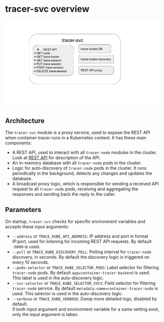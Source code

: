 # tracer-svc overview
![tracer-svc](tracer-svc.png)
## Architecture
The `tracer-svc` module is a proxy service, used to expose the REST API when container-tracer runs in
a Kubernetes context. It has these main components:  
- A REST API, used to interact with all `tracer-node` modules in the cluster. Look at
  [REST API](container-tracer-api.md) for description of the API.  
- An in-memory database with all `tracer-node` pods in the cluster.  
- Logic for auto-discovery of `tracer-node` pods in the cluster. It runs periodically in
  the background, detects any changes and updates the database.  
- A broadcast proxy logic, which is responsible for sending a received API request to all
  `tracer-node` pods, receiving and aggregating the responses and sending back the reply
  to the caller.
## Parameters
On startup, `tracer-svc` checks for specific environment variables and accepts these input arguments:  
- `--address` or `TRACE_KUBE_API_ADDRESS`:  IP address and port in format IP:port, used for listening
   for incoming REST API requests. By default `:8080` is used.  
- `--poll` or `TRACE_KUBE_DISCOVERY_POLL`:  Polling interval for `tracer-node` discovery, in seconds. By default
  the discovery logic is triggered on every 10 seconds.  
- `--pods-selector` or `TRACE_KUBE_SELECTOR_PODS`: Label selector for filtering `tracer-node` pods. By default
  `app=container-tracer-backend` is used. This label is used in the auto-discovery logic.  
- `--svc-selector` or `TRACE_KUBE_SELECTOR_SVCS`: Field selector for filtering `tracer-node` service. By default
  `metadata.name=container-tracer-node` is used. This selector is used in the auto-discovery logic.  
- `--verbose` or `TRACE_KUBE_VERBOSE`: Dump more detailed logs, disabled by default.  
If both input argument and environment variable for a same setting exist, only the input argument is taken.